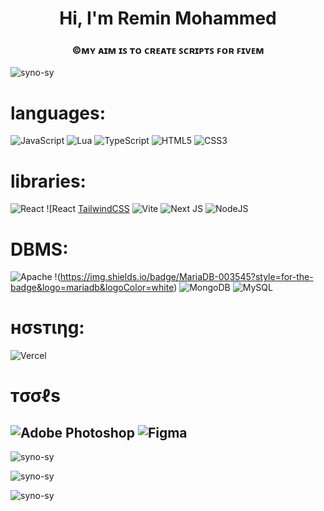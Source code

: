 <h1 align="center">Hi, I'm Remin Mohammed</h1>

<h3 align="center">©ᴍʏ ᴀɪᴍ ɪꜱ ᴛᴏ ᴄʀᴇᴀᴛᴇ  ꜱᴄʀɪᴘᴛꜱ ꜰᴏʀ ꜰɪᴠᴇᴍ</h3>

<p align="left"> <img src="https://komarev.com/ghpvc/?username=syno-sy&label=Profile%20views&color=0e75b6&style=flat" alt="syno-sy" /> </p>

# languages:

![JavaScript](https://img.shields.io/badge/javascript-%23323330.svg?style=for-the-badge&logo=javascript&logoColor=%23F7DF1E) ![Lua](https://img.shields.io/badge/lua-%232C2D72.svg?style=for-the-badge&logo=lua&logoColor=white) ![TypeScript](https://img.shields.io/badge/typescript-%23007ACC.svg?style=for-the-badge&logo=typescript&logoColor=white) ![HTML5](https://img.shields.io/badge/html5-%23E34F26.svg?style=for-the-badge&logo=html5&logoColor=white) ![CSS3](https://img.shields.io/badge/css3-%231572B6.svg?style=for-the-badge&logo=css3&logoColor=white)

# libraries:

![React](https://img.shields.io/badge/react-%2320232a.svg?style=for-the-badge&logo=react&logoColor=%2361DAFB) ![React [TailwindCSS](https://img.shields.io/badge/tailwindcss-%2338B2AC.svg?style=for-the-badge&logo=tailwind-css&logoColor=white) ![Vite](https://img.shields.io/badge/vite-%23646CFF.svg?style=for-the-badge&logo=vite&logoColor=white) ![Next JS](https://img.shields.io/badge/Next-black?style=for-the-badge&logo=next.js&logoColor=white) ![NodeJS](https://img.shields.io/badge/node.js-6DA55F?style=for-the-badge&logo=node.js&logoColor=white)

# DBMS:

![Apache](https://img.shields.io/badge/apache-%23D42029.svg?style=for-the-badge&logo=apache&logoColor=white) !(https://img.shields.io/badge/MariaDB-003545?style=for-the-badge&logo=mariadb&logoColor=white) ![MongoDB](https://img.shields.io/badge/MongoDB-%234ea94b.svg?style=for-the-badge&logo=mongodb&logoColor=white) ![MySQL](https://img.shields.io/badge/mysql-4479A1.svg?style=for-the-badge&logo=mysql&logoColor=white)

# нσѕтιηg:

![Vercel](https://img.shields.io/badge/vercel-%23000000.svg?style=for-the-badge&logo=vercel&logoColor=white)

# тσσℓѕ

## ![Adobe Photoshop](https://img.shields.io/badge/adobe%20photoshop-%2331A8FF.svg?style=for-the-badge&logo=adobe%20photoshop&logoColor=white) ![Figma](https://img.shields.io/badge/figma-%23F24E1E.svg?style=for-the-badge&logo=figma&logoColor=white)

<p><img align="center" src="https://github-readme-stats.vercel.app/api?username=syno-sy&show_icons=true&hide=&count_private=true&layout=compact&theme=react&hide_border=true&show_icons=true" alt="syno-sy" /></p>
<p> <img align="center" src="https://github-readme-stats.vercel.app/api/top-langs?username=syno-sy&show_icons=true&hide=&count_private=true&layout=compact&theme=react&hide_border=true&show_icons=true" alt="syno-sy" /></p>
<p><img align="center" src="https://github-readme-streak-stats.herokuapp.com/?user=syno-sy&show_icons=true&hide=&count_private=true&layout=compact&theme=react&hide_border=true&show_icons=true" alt="syno-sy" /></p>
